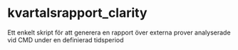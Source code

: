 # kvartalsrapport_clarity
Ett enkelt skript för att generera en rapport över externa prover analyserade vid CMD under en definierad tidsperiod
